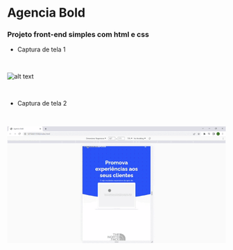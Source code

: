 # Agencia Bold

### Projeto front-end simples com html e css

* Captura de tela 1

<br/>

![alt text](captura-tela1.gif)

<br/>

* Captura de tela 2

<br/>

![alt text](captura-tela2.gif)